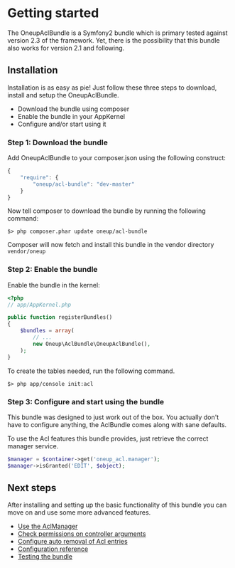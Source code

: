 # Getting started

The OneupAclBundle is a Symfony2 bundle which is primary tested against version 2.3 of the framework. Yet, there is the
possibility that this bundle also works for version 2.1 and following.

## Installation

Installation is as easy as pie! Just follow these three steps to download, install and setup the OneupAclBundle.

* Download the bundle using composer
* Enable the bundle in your AppKernel
* Configure and/or start using it

### Step 1: Download the bundle

Add OneupAclBundle to your composer.json using the following construct:

```js
{
    "require": {
        "oneup/acl-bundle": "dev-master"
    }
}
```

Now tell composer to download the bundle by running the following command:

    $> php composer.phar update oneup/acl-bundle

Composer will now fetch and install this bundle in the vendor directory ```vendor/oneup```

### Step 2: Enable the bundle

Enable the bundle in the kernel:

``` php
<?php
// app/AppKernel.php

public function registerBundles()
{
    $bundles = array(
        // ...
        new Oneup\AclBundle\OneupAclBundle(),
    );
}
```

To create the tables needed, run the following command.

```
$> php app/console init:acl
```

### Step 3: Configure and start using the bundle

This bundle was designed to just work out of the box. You actually don't have to configure anything, the AclBundle comes
along with sane defaults. 

To use the Acl features this bundle provides, just retrieve the correct manager service.

```php
$manager = $container->get('oneup_acl.manager');
$manager->isGranted('EDIT', $object);
```

## Next steps

After installing and setting up the basic functionality of this bundle you can move on and use some more advanced
features.

* [Use the AclManager](manager.md)
* [Check permissions on controller arguments](controller.md)
* [Configure auto removal of Acl entries](doctrine.md#the-removelistener)
* [Configuration reference](configuration_reference.md)
* [Testing the bundle](testing.md)
